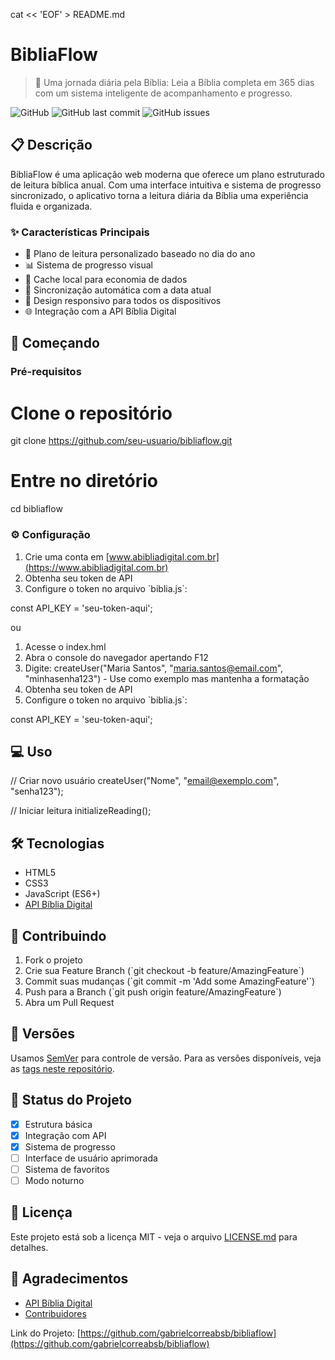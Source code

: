 cat << 'EOF' > README.md
# BibliaFlow

> 📖 Uma jornada diária pela Bíblia: Leia a Bíblia completa em 365 dias com um sistema inteligente de acompanhamento e progresso.

![GitHub](https://img.shields.io/github/license/gabrielcorreabsb/bibliaflow)
![GitHub last commit](https://img.shields.io/github/last-commit/gabrielcorreabsb/bibliaflow)
![GitHub issues](https://img.shields.io/github/issues/gabrielcorreabsb/bibliaflow)

## 📋 Descrição

BibliaFlow é uma aplicação web moderna que oferece um plano estruturado de leitura bíblica anual. Com uma interface intuitiva e sistema de progresso sincronizado, o aplicativo torna a leitura diária da Bíblia uma experiência fluida e organizada.

### ✨ Características Principais

- 📅 Plano de leitura personalizado baseado no dia do ano
- 📊 Sistema de progresso visual
- 💾 Cache local para economia de dados
- 🔄 Sincronização automática com a data atual
- 📱 Design responsivo para todos os dispositivos
- 🌐 Integração com a API Bíblia Digital

## 🚀 Começando

### Pré-requisitos

# Clone o repositório
git clone https://github.com/seu-usuario/bibliaflow.git

# Entre no diretório
cd bibliaflow

### ⚙️ Configuração

1. Crie uma conta em [www.abibliadigital.com.br](https://www.abibliadigital.com.br)
2. Obtenha seu token de API
3. Configure o token no arquivo \`biblia.js\`:

const API_KEY = 'seu-token-aqui';

ou

1. Acesse o index.hml
2. Abra o console do navegador apertando F12
3. Digite: createUser("Maria Santos", "maria.santos@email.com", "minhasenha123") - Use como exemplo mas mantenha a formatação
4. Obtenha seu token de API
5. Configure o token no arquivo \`biblia.js\`:

const API_KEY = 'seu-token-aqui';


## 💻 Uso

// Criar novo usuário
createUser("Nome", "email@exemplo.com", "senha123");

// Iniciar leitura
initializeReading();


## 🛠️ Tecnologias

- HTML5
- CSS3
- JavaScript (ES6+)
- [API Bíblia Digital](https://www.abibliadigital.com.br/api)


## 🤝 Contribuindo

1. Fork o projeto
2. Crie sua Feature Branch (\`git checkout -b feature/AmazingFeature\`)
3. Commit suas mudanças (\`git commit -m 'Add some AmazingFeature'\`)
4. Push para a Branch (\`git push origin feature/AmazingFeature\`)
5. Abra um Pull Request

## 📌 Versões

Usamos [SemVer](http://semver.org/) para controle de versão. Para as versões disponíveis, veja as [tags neste repositório](https://github.com/gabrielcorreabsb/bibliaflow/tags).

## 🎯 Status do Projeto

- [x] Estrutura básica
- [x] Integração com API
- [x] Sistema de progresso
- [ ] Interface de usuário aprimorada
- [ ] Sistema de favoritos
- [ ] Modo noturno

## 📄 Licença

Este projeto está sob a licença MIT - veja o arquivo [LICENSE.md](LICENSE.md) para detalhes.

## 🎉 Agradecimentos

- [API Bíblia Digital](https://www.abibliadigital.com.br)
- [Contribuidores](https://github.com/gabrielcorreabsb/bibliaflow/contributors)

Link do Projeto: [https://github.com/gabrielcorreabsb/bibliaflow](https://github.com/gabrielcorreabsb/bibliaflow)

